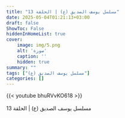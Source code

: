 ```yaml
---
title: "مسلسل يوسف الصديق (ع) | الحلقة 13"
date: 2025-05-04T01:21:13+03:00
draft: false
ShowToc: False
hiddenInHomeList: true
cover:
    image: img/5.png
    alt: 'صورة'
    caption: ''
    hidden: true
summary: ""
tags: ["مسلسل يوسف الصديق (ع)"]
categories: []
---
```


{{< youtube bhuRVvKO618 >}}  
 <br>
مسلسل يوسف الصديق (ع) | الحلقة 13